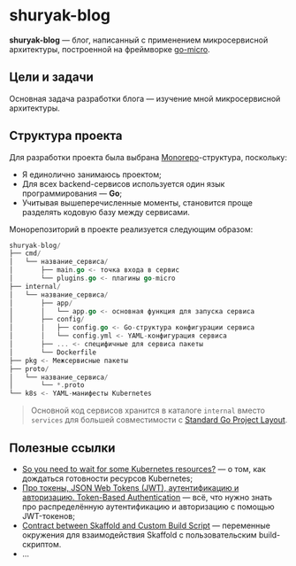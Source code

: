 # shuryak-blog

**shuryak-blog** — блог, написанный с применением микросервисной архитектуры, построенной на фреймворке
[go-micro](https://github.com/go-micro/go-micro).

## Цели и задачи

Основная задача разработки блога — изучение мной микросервисной архитектуры.

## Структура проекта

Для разработки проекта была выбрана [Monorepo](https://earthly.dev/blog/golang-monorepo/)-структура, поскольку:

- Я единолично занимаюсь проектом;
- Для всех backend-сервисов используется один язык программирования — **Go**;
- Учитывая вышеперечисленные моменты, становится проще разделять кодовую базу между сервисами.

Монорепозиторий в проекте реализуется следующим образом:

```go
shuryak-blog/
├── cmd/
│   └── название_сервиса/
│       ├── main.go <- точка входа в сервис
│       └── plugins.go <- плагины go-micro
├── internal/
│   └── название_сервиса/
│       ├── app/
│       │   └── app.go <- основная функция для запуска сервиса
│       ├── config/
│       │   ├── config.go <- Go-структура конфигурации сервиса
│       │   └── config.yml <- YAML-конфигурация сервиса
│       ├── ... <- специфичные для сервиса пакеты
│       └── Dockerfile
├── pkg <- Межсервисные пакеты
├── proto/
│   └── название_сервиса/
│       └── *.proto
└── k8s <- YAML-манифесты Kubernetes
```

> Основной код сервисов хранится в каталоге `internal` вместо `services` для большей совместимости с
> [Standard Go Project Layout](https://github.com/golang-standards/project-layout).

## Полезные ссылки

- [So you need to wait for some Kubernetes resources?](https://vadosware.io/post/so-you-need-to-wait-for-some-kubernetes-resources/)
  — о том, как дождаться готовности ресурсов Kubernetes;
- [Про токены, JSON Web Tokens (JWT), аутентификацию и авторизацию. Token-Based Authentication](https://gist.github.com/zmts/802dc9c3510d79fd40f9dc38a12bccfc)
  — всё, что нужно знать про распределённую аутентификацию и авторизацию с помощью JWT-токенов;
- [Contract between Skaffold and Custom Build Script](https://skaffold.dev/docs/builders/builder-types/custom/#contract-between-skaffold-and-custom-build-script)
  — переменные окружения для взаимодействия Skaffold с пользовательским build-скриптом.
- ...
